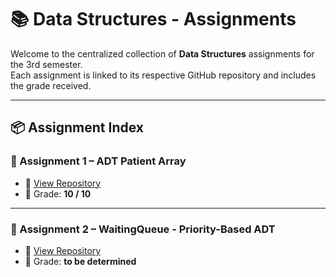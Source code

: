 # 📚 Data Structures - Assignments

Welcome to the centralized collection of **Data Structures** assignments for the 3rd semester.  
Each assignment is linked to its respective GitHub repository and includes the grade received.

---

## 📦 Assignment Index

### 📝 Assignment 1 – ADT Patient Array
- 🔗 [View Repository](https://github.com/arthurabello/dsa-assignment-1)
- 🏅 Grade: **10 / 10**

---

### 📝 Assignment 2 – WaitingQueue - Priority-Based ADT
- 🔗 [View Repository](https://github.com/arthurabello/dsa-assignment-2)
- 🏅 Grade: **to be determined**
